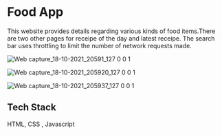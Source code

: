 
# Food App

This website provides details regarding various kinds of food items.There are two other pages for receipe of the day and latest receipe.
The search bar uses throttling to limit the number of network requests made.


![Web capture_18-10-2021_20591_127 0 0 1](https://user-images.githubusercontent.com/86410149/137762700-7a0b6a8e-a7d5-427e-8352-caa308e778d0.jpeg)

![Web capture_18-10-2021_205920_127 0 0 1](https://user-images.githubusercontent.com/86410149/137762635-893d1ad3-6482-486e-98f6-1e9bb13094e3.jpeg)

![Web capture_18-10-2021_205937_127 0 0 1](https://user-images.githubusercontent.com/86410149/137762593-28fbf6ef-b899-45e3-9076-035e0001e88b.jpeg)


## Tech Stack

HTML, CSS , Javascript
  




